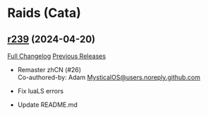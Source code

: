 # <DBM Mod> Raids (Cata)

## [r239](https://github.com/DeadlyBossMods/DBM-Cataclysm/tree/r239) (2024-04-20)
[Full Changelog](https://github.com/DeadlyBossMods/DBM-Cataclysm/compare/r238...r239) [Previous Releases](https://github.com/DeadlyBossMods/DBM-Cataclysm/releases)

- Remaster zhCN (#26)  
    Co-authored-by: Adam <MysticalOS@users.noreply.github.com>  
- Fix luaLS errors  
- Update README.md  
